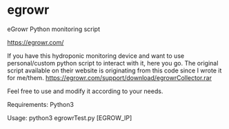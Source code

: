 # egrowr
eGrowr Python monitoring script

https://egrowr.com/

If you have this hydroponic monitoring device and want to use personal/custom python script to interact with it, here you go.
The original script available on their website is originating from this code since I wrote it for me/them. https://egrowr.com/support/download/egrowrCollector.rar

Feel free to use and modify it according to your needs.

Requirements: Python3

Usage: python3 egrowrTest.py [EGROW_IP]

